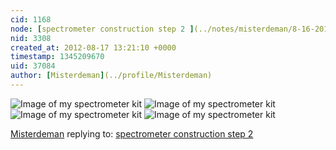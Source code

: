 ```yaml
---
cid: 1168
node: [spectrometer construction step 2 ](../notes/misterdeman/8-16-2012/spectrometer-construction-step-2)
nid: 3308
created_at: 2012-08-17 13:21:10 +0000
timestamp: 1345209670
uid: 37084
author: [Misterdeman](../profile/Misterdeman)
---
```


<img src="http://www.misterdeman.eu/co/plots_spectrometer/ManJ-plots_spectrometer-001.jpg" alt="Image of my spectrometer kit" />
<img src="http://www.misterdeman.eu/co/plots_spectrometer/ManJ-plots_spectrometer-002.jpg" alt="Image of my spectrometer kit" />
<img src="http://www.misterdeman.eu/co/plots_spectrometer/ManJ-plots_spectrometer-003.jpg" alt="Image of my spectrometer kit" />
<img src="http://www.misterdeman.eu/co/plots_spectrometer/ManJ-plots_spectrometer-004.jpg" alt="Image of my spectrometer kit" />

[Misterdeman](../profile/Misterdeman) replying to: [spectrometer construction step 2 ](../notes/misterdeman/8-16-2012/spectrometer-construction-step-2)

